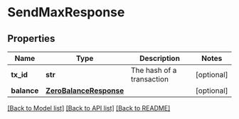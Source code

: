 # SendMaxResponse

## Properties
Name | Type | Description | Notes
------------ | ------------- | ------------- | -------------
**tx_id** | **str** | The hash of a transaction | [optional] 
**balance** | [**ZeroBalanceResponse**](ZeroBalanceResponse.md) |  | [optional] 

[[Back to Model list]](../README.md#documentation-for-models) [[Back to API list]](../README.md#documentation-for-api-endpoints) [[Back to README]](../README.md)


